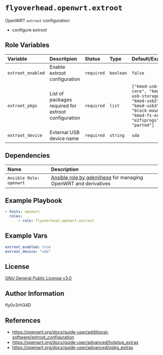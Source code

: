 # `flyoverhead.openwrt.extroot`

OpenWRT `extroot` configuration
- configure extroot

## Role Variables

| Variable | Descritpion | Status | Type | Default/Example |
| :--- | :--- | :--- | :--- | :--- |
| `extroot_enabled` | Enable extroot configuration | `required` | `boolean` | `false` |
| `extroot_pkgs` | List of packages required for extroot configuration | `required` | `list` | `["kmod-usb-core", "kmod-usb-storage", "kmod-usb2", "kmod-usb3", "block-mount", "kmod-fs-ext4", "e2fsprogs", "parted"]` |
| `extroot_device` | External USB device name | `required` | `string` | `sda` |

## Dependencies

| Name | Description |
| :--- | :--- |
| `Ansible Role: openwrt` | [Ansible role by gekmihesg](https://github.com/gekmihesg/ansible-openwrt) for managing OpenWRT and derivatives |

## Example Playbook

```yaml
- hosts: openwrt
  roles:
      - role: flyoverhead.openwrt.extroot
```

## Example Vars

```yaml
extroot_enabled: true
extroot_device: "sda"
```

## License

[GNU General Public License v3.0](https://www.gnu.org/licenses/gpl-3.0.txt)

## Author Information

fly0v3rH34D

## References

- https://openwrt.org/docs/guide-user/additional-software/extroot_configuration
- https://openwrt.org/docs/guide-user/advanced/hotplug_extras
- https://openwrt.org/docs/guide-user/advanced/opkg_extras
